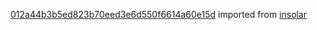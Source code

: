 [012a44b3b5ed823b70eed3e6d550f6614a60e15d](https://github.com/insolar/insolar/commit/012a44b3b5ed823b70eed3e6d550f6614a60e15d) imported from [insolar](https://github.com/insolar/insolar)
